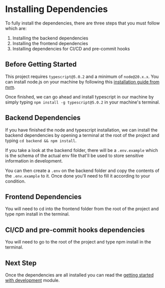 # Installing Dependencies

To fully install the dependencies, there are three steps that you must follow which are:

1. Installing the backend dependencies
2. Installing the frontend dependencies
3. Installing dependencies for CI/CD and pre-commit hooks

## Before Getting Started

This project requires `typescript@5.0.2` and a minimum of `node@20.x.x`. You can install node.js on your machine by following this [installation guide from nvm](https://github.com/nvm-sh/nvm).

Once finished, we can go ahead and install typescript in our machine by simply typing `npm install -g typescript@5.0.2` in your machine's terminal.

## Backend Dependencies

If you have finished the node and typescript installation, we can install the backend dependencies by opening a terminal at the root of the project and typing `cd backend && npm install`.

If you take a look at the backend folder, there will be a `.env.example` which is the schema of the actual env file that'll be used to store sensitive information in development.

You can then create a `.env` on the backend folder and copy the contents of the `.env.example` to it. Once done you'll need to fill it according to your condition.

## Frontend Dependencies

You will need to cd into the frontend folder from the root of the project and type npm install in the terminal.

## CI/CD and pre-commit hooks dependencies

You will need to go to the root of the project and type npm install in the terminal.

## Next Step

Once the dependencies are all installed you can read the [getting started with development](getting-started-with-development.md) module.
